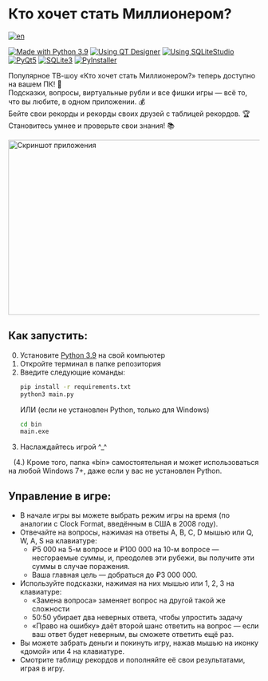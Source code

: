 # Кто хочет стать Миллионером?
[![en](https://img.shields.io/badge/lang-EN-red?style=flat-square)](https://github.com/snowlue/wwtbam/blob/main/README.en.md)

[![Made with Python 3.9](https://img.shields.io/badge/Made_with-Python_3.9-336E9E?style=flat-square)][1]
[![Using QT Designer](https://img.shields.io/badge/Using-QT_Designer-25AF37?style=flat-square)][2]
[![Using SQLiteStudio](https://img.shields.io/badge/Using-SQLiteStudio-337CCF?style=flat-square)][3]  
[![PyQt5](https://img.shields.io/badge/PyQt5-40CD52?style=flat-square)][4]
[![SQLite3](https://img.shields.io/badge/SQLite3-107FCB?style=flat-square)][5]
[![PyInstaller](https://img.shields.io/badge/PyInstaller-FFEB5E?style=flat-square)][6]

Популярное ТВ-шоу «Кто хочет стать Миллионером?» теперь доступно на вашем ПК! 💙  
Подсказки, вопросы, виртуальные рубли и все фишки игры — всё то, что вы любите, в одном приложении. 💰  
Бейте свои рекорды и рекорды своих друзей с таблицей рекордов. 🏆  
Становитесь умнее и проверьте свои знания! 📚

<img src='https://user-images.githubusercontent.com/22418658/174429377-64ba6964-35cc-4dfc-9690-b3812e091299.png' alt='Скриншот приложения' height='350' width='520'>

## Как запустить:

0. Установите [Python 3.9][1] на свой компьютер
1. Откройте терминал в папке репозитория
2. Введите следующие команды:
    ```bash
    pip install -r requirements.txt
    python3 main.py
    ```
    ИЛИ (если не установлен Python, только для Windows)
    ```bash
    cd bin
    main.exe
    ```
3. Наслаждайтесь игрой ^_^

⠀(4.) Кроме того, папка «bin» самостоятельная и может использоваться на любой Windows 7+, даже если у вас не установлен Python.

## Управление в игре:

- В начале игры вы можете выбрать режим игры на время (по аналогии с Clock Format, введённым в США в 2008 году).
- Отвечайте на вопросы, нажимая на ответы A, B, C, D мышью или Q, W, A, S на клавиатуре:
    - ₽5 000 на 5-м вопросе и ₽100 000 на 10-м вопросе — несгораемые суммы, и, преодолев эти рубежи, вы получите эти суммы в случае поражения.
    - Ваша главная цель — добраться до ₽3 000 000.
- Используйте подсказки, нажимая на них мышью или 1, 2, 3 на клавиатуре:
    - «Замена вопроса» заменяет вопрос на другой такой же сложности
    - 50:50 убирает два неверных ответа, чтобы упростить задачу
    - «Право на ошибку» даёт второй шанс ответить на вопрос — если ваш ответ будет неверным, вы сможете ответить ещё раз. 
- Вы можете забрать деньги и покинуть игру, нажав мышью на иконку «домой» или 4 на клавиатуре.
- Смотрите таблицу рекордов и пополняйте её свои результатами, играя в игру.


[1]: https://www.python.org/downloads/release/python-3913/
[2]: https://doc.qt.io/qt-5/qtdesigner-manual.html
[3]: https://sqlitestudio.pl
[4]: https://pypi.org/project/PyQt5
[5]: https://www.sqlite.org
[6]: https://www.pyinstaller.org
